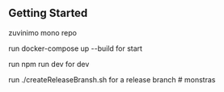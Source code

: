 ## Getting Started

zuvinimo mono repo

run docker-compose up --build for start

run npm run dev for dev


run ./createReleaseBransh.sh for a release branch  # monstras
